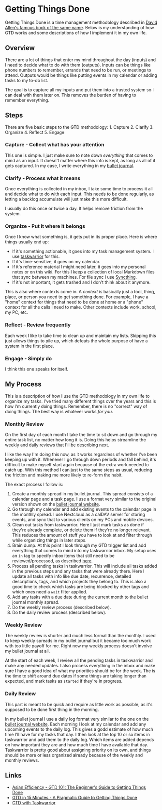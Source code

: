 # Getting Things Done

Getting Things Done is a time management methodology described in [David Allen's famous book of the same name](https://gettingthingsdone.com/). Below is my understanding of how GTD works and some descriptions of how I implement it in my own life.

## Overview

There are a lot of things that enter my mind throughout the day \(inputs\) and I need to decide what to do with them \(outputs\). Inputs can be things like phone numbers to remember, errands that need to be run, or meetings to attend. Outputs would be things like putting events in my calendar or adding tasks to my to-do list.

The goal is to capture all my inputs and put them into a trusted system so I can deal with them later on. This removes the burden of having to remember everything.

## Steps

There are five basic steps to the GTD methodology: 1. Capture 2. Clarify 3. Organize 4. Reflect 5. Engage

### Capture - Collect what has your attention

This one is simple. I just make sure to note down _everything_ that comes to mind as an input. It doesn't matter where this info is kept, as long as all of it gets captured. In my case, I write everything in my [bullet journal](https://bulletjournal.com/).

### Clarify - Process what it means

Once everything is collected in my inbox, I take some time to process it all and decide what to do with each input. This needs to be done regularly, as letting a backlog accumulate will just make this more difficult.

I usually do this once or twice a day. It helps remove friction from the system.

### Organize - Put it where it belongs

Once I know what something is, it gets put in its proper place. Here is where things usually end up:

- If it's something actionable, it goes into my task management system. I use [taskwarrior](https://taskwarrior.org/) for this.
- If it's time-sensitive, it goes on my calendar.
- If it's reference material I might need later, it goes into my personal notes or on this wiki. For this I keep a collection of local Markdown files that sync between my machines. For file sync I use [Syncthing](https://syncthing.net/).
- If it's not important, it gets trashed and I don't think about it anymore.

This is also where contexts come in. A _context_ is basically just a tool, thing, place, or person you need to get something done. For example, I have a "home" context for things that need to be done at home or a "phone" context for all the calls I need to make. Other contexts include work, school, my PC, etc.

### Reflect - Review frequently

Each week I like to take time to clean up and maintain my lists. Skipping this just allows things to pile up, which defeats the whole purpose of have a system in the first place.

### Engage - Simply do

I think this one speaks for itself.

## My Process

This is a description of how I use the GTD methodology in my own life to organize my tasks.
I've tried many different things over the years and this is how I'm currently doing things.
Remember, there is no "correct" way of doing things. The best way is whatever works _for you_.

### Monthly Review

On the first day of each month I take the time to sit down and go through my entire task list,
no matter how long it is. Doing this helps streamline the weekly and daily reviews that I'll be
describing next.

I like the way I'm doing this now, as it works regardless of whether I've been keeping up with
it. Whenever I go through down periods and fall behind, it's difficult to make myself start again
because of the extra work needed to catch up. With this method I can just to the same steps
as usual, reducing the friction and making me more likely to re-form the habit.

The exact process I follow is:

1. Create a monthly spread in my bullet journal. This spread consists of a calendar page
   and a task page. I use a format very similar to the original version shown on the
   [bullet journal website](https://bulletjournal.com/pages/learn).
2. Go through my calendar and add existing events to the calendar page in the monthly spread.
   I use Nextcloud as a calDAV server for storing events, and sync that to various clients on
   my PCs and mobile devices.
3. Clean out tasks from taskwarrior. Here I just mark tasks as done if they're already complete,
   or delete them if they're no longer relevant. This reduces the amount of stuff you have to
   look at and filter through while organizing things in later steps.
4. Brain dump. At this point I look through my GTD trigger list and add everything that comes to mind
   into my taskwarrior inbox. My setup uses an `in` tag to specify inbox items that still need
   to be reviewed/processed, as described [here](https://cs-syd.eu/posts/2015-06-21-gtd-with-taskwarrior-part-2-collection).
5. Process all pending tasks in taskwarrior. This will include all tasks added in the previous steps
   and any tasks that were already there. Here I update all tasks with info like due date, recurrence,
   detailed descriptions, tags, and which projects they belong to. This is also a good time to check
   which tasks are being blocked by other tags and which ones need a `wait` filter applied.
6. Add any tasks with a due date during the current month to the bullet journal monthly spread.
7. Do the weekly review process (described below).
8. Do the daily review process (described below).

### Weekly Review

The weekly review is shorter and much less formal than the monthly. I used to keep weekly spreads
in my bullet journal but it became too much work with too little payoff for me. Right now my weekly
process doesn't involve my bullet journal at all.

At the start of each week, I review all the pending tasks in taskwarrior and make any needed updates.
I also process everything in the inbox and make sure I have a good idea of what my priorities should
be for the week. The is the time to shift around due dates if some things are taking longer than expected,
and mark tasks as `started` if they're in progress.

### Daily Review

This part is meant to be quick and require as little work as possible, as it's supposed to be done
first thing in the morning.

In my bullet journal I use a daily log format very similar to the one on the [bullet journal website](https://bulletjournal.com/pages/learn).
Each morning I look at my calendar and add any upcoming events to the daily log. This gives a godd estimate
of how much time I'll have for my tasks that day. I then look at the top 10 or so items in taskwarrior
and add them to the daily log. Which items are added depends on how important they are and how much time
I have available that day. Taskwarrior is pretty good about assigning priority on its own, and things
should be more or less organized already because of the weekly and monthly reviews.

## Links

- [Asian Efficiency - GTD 101: The Beginner's Guide to Getting Things Done](http://www.asianefficiency.com/task-management/gtd-intro/)
- [GTD in 15 Minutes - A Pragmatic Guide to Getting Things Done](https://hamberg.no/gtd)
- [GTD with Taskwarrior](https://cs-syd.eu/posts/2015-06-14-gtd-with-taskwarrior-part-1-intro)
